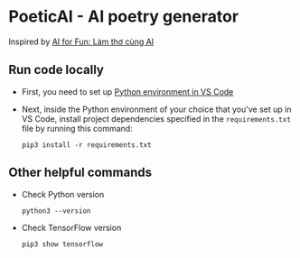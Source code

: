 # PoeticAI - AI poetry generator

Inspired by [AI for Fun: Làm thơ cùng AI](https://tiensu.github.io/blog/84_make_poem_with_ai/)

## Run code locally

- First, you need to set up [Python environment in VS Code](https://code.visualstudio.com/docs/python/environments)

- Next, inside the Python environment of your choice that you've set up in VS Code, install project dependencies specified in the `requirements.txt` file by running this command:
    ```
    pip3 install -r requirements.txt
    ```

## Other helpful commands

- Check Python version
    ```
    python3 --version
    ```

- Check TensorFlow version
    ```
    pip3 show tensorflow
    ```